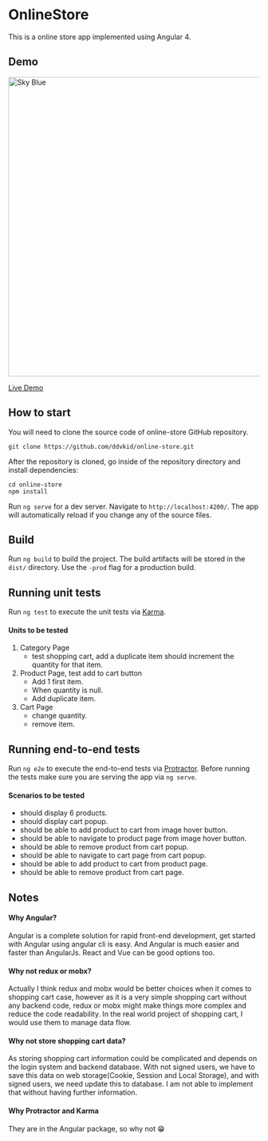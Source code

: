 # OnlineStore

This is a online store app implemented using Angular 4.

## Demo

<a target="_blank" href="https://ddvkid.github.io/online-store"><img src="./screenshot.png" width="600" alt="Sky Blue"/></a>

<a target="_blank" href="https://ddvkid.github.io/online-store">Live Demo</a>

## How to start

You will need to clone the source code of online-store GitHub repository.

`git clone https://github.com/ddvkid/online-store.git`

After the repository is cloned, go inside of the repository directory and install dependencies:

```
cd online-store
npm install
```
Run `ng serve` for a dev server. Navigate to `http://localhost:4200/`. The app will automatically reload if you change any of the source files.

## Build

Run `ng build` to build the project. The build artifacts will be stored in the `dist/` directory. Use the `-prod` flag for a production build.

## Running unit tests

Run `ng test` to execute the unit tests via [Karma](https://karma-runner.github.io).
#### Units to be tested
1. Category Page
    * test shopping cart, add a duplicate item should increment the quantity for that item.
2. Product Page, test add to cart button
    * Add 1 first item.
    * When quantity is null.
    * Add duplicate item.
3. Cart Page
    * change quantity.
    * remove item.
## Running end-to-end tests

Run `ng e2e` to execute the end-to-end tests via [Protractor](http://www.protractortest.org/).
Before running the tests make sure you are serving the app via `ng serve`.
#### Scenarios to be tested
* should display 6 products.
* should display cart popup.
* should be able to add product to cart from image hover button.
* should be able to navigate to product page from image hover button.
* should be able to remove product from cart popup.
* should be able to navigate to cart page from cart popup.
* should be able to add product to cart from product page.
* should be able to remove product from cart page.

## Notes
#### Why Angular?
Angular is a complete solution for rapid front-end development, get started with Angular using angular cli is easy. And Angular is much easier and faster than AngularJs.
React and Vue can be good options too.
#### Why not redux or mobx?
Actually I think redux and mobx would be better choices when it comes to shopping cart case, however as it is a very simple shopping cart without any backend code, 
redux or mobx might make things more complex and reduce the code readability. In the real world project of shopping cart, I would use them to manage data flow.
#### Why not store shopping cart data?
As storing shopping cart information could be complicated and depends on the login system and backend database.
With not signed users, we have to save this data on web storage(Cookie, Session and Local Storage), and with signed users, we need update this
to database. I am not able to implement that without having further information.
#### Why Protractor and Karma
They are in the Angular package, so why not :grin:


